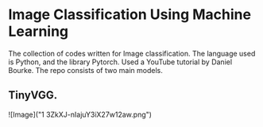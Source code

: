 # Image Classification Using Machine Learning
The collection of codes written for Image classification. The language used is Python, and the library Pytorch. Used a YouTube tutorial by Daniel Bourke. The repo consists of two main models.
## TinyVGG.
![Image]("1 3ZkXJ-nIajuY3iX27w12aw.png")
